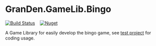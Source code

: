 # GranDen.GameLib.Bingo

[![Build Status](https://dev.azure.com/GranDen-Corp/GranDen.GameLib.Bingo/_apis/build/status/GranDen-Corp.GranDen.GameLib.Bingo?branchName=master)](https://dev.azure.com/GranDen-Corp/GranDen.GameLib.Bingo/_build/latest?definitionId=29&branchName=master)&nbsp;&nbsp;&nbsp;&nbsp;[![Nuget](https://img.shields.io/nuget/v/GranDen.GameLib.Bingo)](https://www.nuget.org/packages/GranDen.GameLib.Bingo/)

A Game Library for easily develop the bingo game, see [test project](./test/netcore/) for coding usage.
